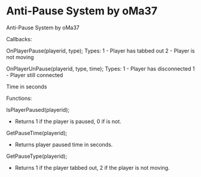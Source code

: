# Anti-Pause System by oMa37

Anti-Pause System by oMa37

Callbacks:

  OnPlayerPause(playerid, type);
  Types:
  1 - Player has tabbed out
  2 - Player is not moving
  
  OnPlayerUnPause(playerid, type, time);
  Types:
  1 - Player has disconnected
  1 - Player still connected
  
  Time in seconds
  
  
Functions:

  IsPlayerPaused(playerid);
  - Returns 1 if the player is paused, 0 if is not.
  
  GetPauseTime(playerid);
  - Returns player paused time in seconds.
  
  GetPauseType(playerid);
  - Returns 1 if the player tabbed out, 2 if the player is not moving.
